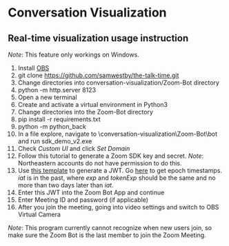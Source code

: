 # Conversation Visualization

## Real-time visualization usage instruction

_Note_: This feature only workings on Windows. 
1) Install [OBS](https://obsproject.com/wiki/install-instructions)
2) git clone https://github.com/samwestby/the-talk-time.git 
3) Change directories into conversation-visualization/Zoom-Bot directory 
5) python -m http.server 8123 
6) Open a new terminal 
7) Create and activate a virtual environment in Python3 
9) Change directories into the Zoom-Bot directory 
10) pip install -r requirements.txt 
11) python -m python_back 
12) In a file explore, navigate to \conversation-visualization\Zoom-Bot\bot and run sdk_demo_v2.exe 
13) Check _Custom UI_ and click _Set Domain_
14) Follow this tutorial to generate a Zoom SDK key and secret. _Note_: Northeastern accounts do not have permission to do this.
15) Use [this template](https://jwt.io/#debugger-io?token=eyJhbGciOiJIUzI1NiIsInR5cCI6IkpXVCJ9.eyJhcHBLZXkiOiJZT1VSIEFQUCBLRVkiLCJpYXQiOjE2NDk4NjY4NTYsImV4cCI6MTY0OTk1MzI1NiwidG9rZW5FeHAiOjE2NDk5MjA4NTZ9.ixsmUhIPWPJNfLdGOdXVVNc1GT_mhX685Hjqpb71Di4) to generate a JWT. Go [here](https://www.epochconverter.com/) to get epoch timestamps. _iat_ is in the past, where _exp_ and _tokenExp_ should be the same and no more than two days later than _iat_.
16) Enter this JWT into the Zoom Bot App and continue
17) Enter Meeting ID and password (if applicable)
18) After you join the meeting, going into video settings and switch to OBS Virtual Camera


_Note_: This program currently cannot recognize when new users join, so make sure the Zoom Bot is the last member to join the Zoom Meeting.

